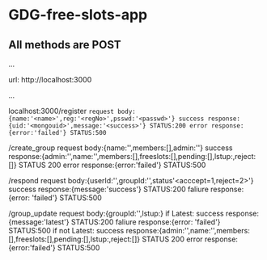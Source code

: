 # GDG-free-slots-app
## All methods are POST
...

url: http://localhost:3000

...


localhost:3000/register
`
request body: {name:'<name>',reg:'<regNo>',psswd:'<passwd>'}
success response:{uid:'<mongouid>',message:'<success>'} STATUS:200
error response:{error:'failed'} STATUS:500
`

/create_group
request body:{name:'',members:[],admin:'<uid of admin>'}
success response:{admin:'',name:'',members:[],freeslots:[],pending:[],lstup:<date>,reject:[]} STATUS 200
error response:{error:'failed'} STATUS:500

/respond
request body:{userId:'',groupId:'',status'<acccept=1,reject=2>'}
success response:{message:'success'} STATUS:200
faliure response:{error: 'failed'} STATUS:500

/group_update
request body:{groupId:'',lstup:<Date>}
if Latest:
  success response:{message:'latest'} STATUS:200
  faliure response:{error: 'failed'} STATUS:500
if not Latest:
  success response:{admin:'',name:'',members:[],freeslots:[],pending:[],lstup:<date>,reject:[]} STATUS 200
  error response:{error:'failed'} STATUS:500
